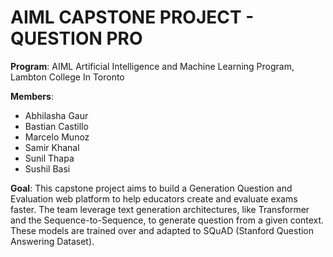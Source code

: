 # AIML CAPSTONE PROJECT - QUESTION PRO

**Program**: AIML Artificial Intelligence and Machine Learning Program, Lambton College In Toronto


**Members**:
- Abhilasha Gaur
- Bastian Castillo 
- Marcelo Munoz
- Samir Khanal  
- Sunil Thapa 
- Sushil Basi 

**Goal**:
This capstone project aims to build a Generation Question and Evaluation web platform to help educators create and evaluate exams faster. The team leverage text generation architectures, like Transformer and the Sequence-to-Sequence, to generate question from a given context. These models are trained over and adapted to SQuAD (Stanford Question Answering Dataset).
